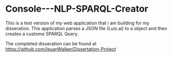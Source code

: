 # Console---NLP-SPARQL-Creator
This is a test version of my web application that i am building for my disseration. This application parses a JSON file (Luis.ai) to a object and then creates a custome SPARQL Query. 

The completed disseration can be found at https://github.com/IeuanWalker/Dissertation-Project

